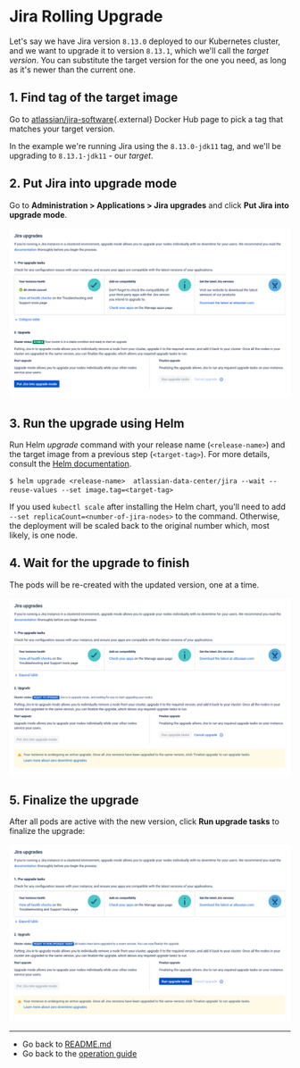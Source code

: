 # Jira Rolling Upgrade
Let's say we have Jira version `8.13.0` deployed to our Kubernetes cluster, and we want to upgrade it to version
`8.13.1`, which we'll call the *target version*. You can substitute the target version for the one you need, as long as
it's newer than the current one.

## 1. Find tag of the target image

Go to [atlassian/jira-software](https://hub.docker.com/r/atlassian/jira-software/tags){.external}
Docker Hub page to pick a tag that matches your target version.

In the example we're running Jira using the `8.13.0-jdk11` tag, and we'll be upgrading to `8.13.1-jdk11` - our *target*.

## 2. Put Jira into upgrade mode

Go to **Administration > Applications > Jira upgrades** and click **Put Jira into upgrade mode**.

  ![upgrade-mode](../../images/jira-upgrade-1.png)

## 3. Run the upgrade using Helm

Run Helm *upgrade* command with your release name (`<release-name>`) and the target image from a previous step
(`<target-tag>`). For more details, consult the [Helm documentation](https://helm.sh/docs/).

 ```shell
 $ helm upgrade <release-name>  atlassian-data-center/jira --wait --reuse-values --set image.tag=<target-tag>
 ```

If you used `kubectl scale` after installing the Helm chart, you'll need to add `--set
replicaCount=<number-of-jira-nodes>` to the command. Otherwise, the deployment will be scaled back to the original
number which, most likely, is one node.

## 4. Wait for the upgrade to finish
The pods will be re-created with the updated version, one at a time.

![upgrade-mode](../../images/jira-upgrade-2.png)

## 5. Finalize the upgrade
After all pods are active with the new version, click **Run upgrade tasks** to finalize the upgrade:

![upgrade-mode](../../images/jira-upgrade-3.png)

***
* Go back to [README.md](/)
* Go back to the [operation guide](../OPERATION.md)
